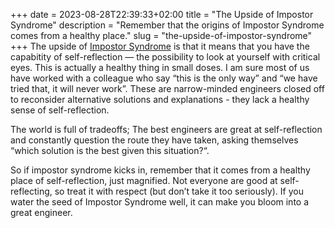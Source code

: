 +++ 
date = 2023-08-28T22:39:33+02:00
title = "The Upside of Impostor Syndrome"
description = "Remember that the origins of Impostor Syndrome comes from a healthy place."
slug = "the-upside-of-impostor-syndrome"
+++
The upside of [Impostor Syndrome][impostor-syndrome] is that it means that you
have the capabitity of self-reflection — the possibility to look at yourself
with critical eyes.  This is actually a healthy thing in small doses. I am sure
most of us have worked with a colleague who say “this is the only way” and “we
have tried that, it will never work”. These are narrow-minded engineers closed
off to reconsider alternative solutions and explanations - they lack a healthy
sense of self-reflection.

[impostor-syndrome]: https://en.wikipedia.org/wiki/Impostor_syndrome

The world is full of tradeoffs; The best engineers are great at self-reflection
and constantly question the route they have taken, asking themselves “which
solution is the best given this situation?“.

So if impostor syndrome kicks in, remember that it comes from a healthy place
of self-reflection, just magnified. Not everyone are good at self-reflecting,
so treat it with respect (but don’t take it too seriously). If you water the
seed of Impostor Syndrome well, it can make you bloom into a great engineer.
